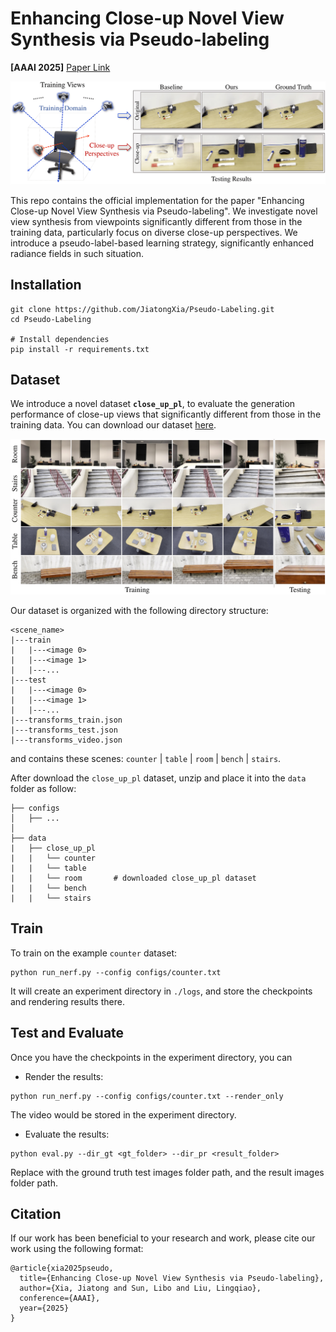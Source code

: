 <div align="left">

<h1>Enhancing Close-up Novel View Synthesis via Pseudo-labeling</h1>

**[AAAI 2025]** [Paper Link](https://arxiv.org/abs/2503.15908)  <br>

<p align="center">
  <img src="assets/teaser.png"  width="800" />
</p>


This repo contains the official implementation for the paper "Enhancing Close-up Novel View Synthesis via Pseudo-labeling". We investigate novel view synthesis from viewpoints significantly different from those in the training data, particularly focus on diverse close-up perspectives. We introduce a pseudo-label-based learning strategy, significantly enhanced radiance fields in such situation.


</div>

## Installation
```
git clone https://github.com/JiatongXia/Pseudo-Labeling.git
cd Pseudo-Labeling

# Install dependencies
pip install -r requirements.txt
```

## Dataset
We introduce a novel dataset **`close_up_pl`**, to evaluate the generation performance of close-up views that significantly different from those in the training data. You can download our dataset [here](https://drive.google.com/file/d/1BVjpXTWBUAgEob0zpA9j9_a7Yxgw_N17/view?usp=drive_link).

<p align="center">
  <img src="assets/benchmark.png"  width="800" />
</p>

Our dataset is organized with the following directory structure:
```
<scene_name>
|---train
|   |---<image 0>
|   |---<image 1>
|   |---...
|---test
|   |---<image 0>
|   |---<image 1>
|   |---...
|---transforms_train.json
|---transforms_test.json
|---transforms_video.json
```
and contains these scenes: `counter` | `table` | `room` | `bench` | `stairs`.

After download the `close_up_pl` dataset, unzip and place it into the `data` folder as follow:
```
├── configs  
│   ├── ...    
│                                                                                      
├── data 
|   ├── close_up_pl
|   |   └── counter
|   |   └── table
|   |   └── room       # downloaded close_up_pl dataset
|   |   └── bench
|   |   └── stairs
```


## Train
To train on the example `counter` dataset:
```
python run_nerf.py --config configs/counter.txt
```
It will create an experiment directory in `./logs`, and store the checkpoints and rendering results there.


## Test and Evaluate
Once you have the checkpoints in the experiment directory, you can
- Render the results:
```
python run_nerf.py --config configs/counter.txt --render_only
```
The video would be stored in the experiment directory.
- Evaluate the results:
```
python eval.py --dir_gt <gt_folder> --dir_pr <result_folder>
```
Replace with the ground truth test images folder path, and the result images folder path.

## Citation
If our work has been beneficial to your research and work, please cite our work using the following format:
```
@article{xia2025pseudo,
  title={Enhancing Close-up Novel View Synthesis via Pseudo-labeling},
  author={Xia, Jiatong and Sun, Libo and Liu, Lingqiao},
  conference={AAAI},
  year={2025}
}
```
